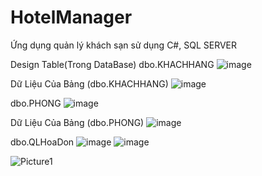 # HotelManager
Ứng dụng quản lý khách sạn sử dụng C#, SQL SERVER

Design Table(Trong DataBase)
dbo.KHACHHANG
![image](https://github.com/user-attachments/assets/8756e614-c999-4282-8939-f8121ed167fb)


Dữ Liệu Của Bảng (dbo.KHACHHANG)
![image](https://github.com/user-attachments/assets/14e2ed64-bb17-4c86-8566-8bc5124d0ce7)

dbo.PHONG
![image](https://github.com/user-attachments/assets/5769badf-7cd8-4543-8a18-5900f6de1f05)


Dữ Liệu Của Bảng (dbo.PHONG)
![image](https://github.com/user-attachments/assets/d2c877d1-fe4b-4a02-948c-9394142032c7)


dbo.QLHoaDon
![image](https://github.com/user-attachments/assets/c89607a4-967c-4d35-981d-77deb664ec7f)
![image](https://github.com/user-attachments/assets/745eb7e8-f953-4767-8120-cbb55bb0a283)


![Picture1](https://github.com/user-attachments/assets/1fbcbb34-aecd-4b4d-998d-00b0925e1e04)
